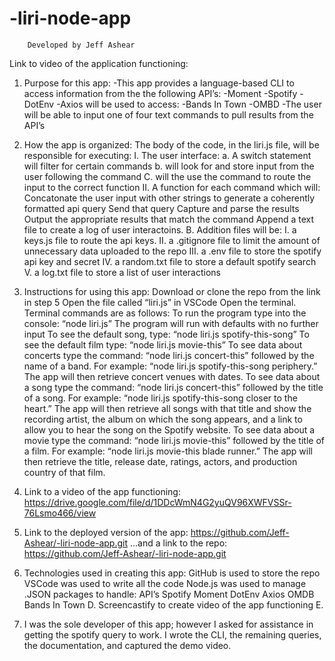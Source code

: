 # -liri-node-app
        Developed by Jeff Ashear


Link to video of the application functioning:


1. Purpose for this app:
	-This app provides a language-based CLI to access information from the the following     API’s:
		-Moment
-Spotify
-DotEnv
-Axios will be used to access:
	-Bands In Town
			-OMBD
	-The user will be able to input one of four text commands to pull results from the API’s


2. How the app is organized:
The body of the code, in the liri.js file, will be responsible for executing:
	I. The user interface:
	    a. A switch statement will filter for certain commands 
	    b. will look for and store input from the user following the command
 	    C. will the use the command to route the input to the correct function
	II. A function for each command which will:
Concatonate the user input with other strings to generate a coherently formatted api query
Send that query
Capture and parse the results
Output the appropriate results that match the command
Append a text file to create a log of user interactoins.
      B. Addition files will be:
	I. a keys.js file to route the api keys.
	II.  a .gitignore file to limit the amount of unnecessary data uploaded to the repo
	III. a .env file to store the spotify api key and secret
	IV. a  random.txt file to store a default spotify search
	V. a log.txt file to store a list of user interactions 

3.  Instructions for using this app:
Download or clone the repo from the link in step 5
Open the file called “liri.js” in VSCode
Open the terminal.
Terminal commands are as follows:
To run the program type into the console: “node liri.js”
The program will run with defaults with no further input
To see the default song, type: “node liri.js spotify-this-song”
To see the default film type: “node liri.js movie-this”
To see data about concerts type the command: “node liri.js concert-this” followed by the name of a band.  For example: “node liri.js spotify-this-song periphery.”  The app will then retrieve concert venues with dates.
To see data about a song type the command: “node liri.js concert-this” followed by the title of a song.  For example: “node liri.js spotify-this-song closer to the heart.”  The app will then retrieve all songs with that title and show the recording artist, the album on which the song appears, and a link to allow you to hear the song on the Spotify website.
To see data about a movie type the command: “node liri.js movie-this” followed by the title of a film.  For example: “node liri.js movie-this blade runner.”  The app will then retrieve the title, release date, ratings, actors, and production country of that film.
	

4. Link to a video of the app functioning:
	https://drive.google.com/file/d/1DDcWmN4G2yuQV96XWFVSSr-76Lsmo466/view

5. Link to the deployed version of the app:
	https://github.com/Jeff-Ashear/-liri-node-app.git
 ...and a link to the repo:
	https://github.com/Jeff-Ashear/-liri-node-app.git



6. Technologies used in creating this app:
GitHub is used to store the repo
VSCode was used to write all the code
Node.js was used to manage .JSON packages to handle:
API’s
Spotify
Moment
DotEnv
Axios
OMDB
Bands In Town
		D. Screencastify to create video of the app functioning
E.  

7. I was the sole developer of this app; however I asked for assistance in getting the spotify query to work.  I wrote the CLI, the remaining queries, the documentation, and captured the demo video.
